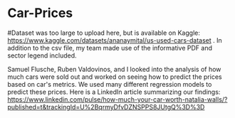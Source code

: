 # Car-Prices
#Dataset was too large to upload here, but is available on Kaggle: https://www.kaggle.com/datasets/ananaymital/us-used-cars-dataset . In addition to the csv file, my team made use of the informative PDF and sector legend included.

Samuel Flusche, Ruben Valdovinos, and I looked into the analysis of how much cars were sold out and worked on seeing how to predict the prices based on car's metrics. We used many different regression models to predict these prices. Here is a LinkedIn article summarizing our findings: https://www.linkedin.com/pulse/how-much-your-car-worth-natalia-walls/?published=t&trackingId=U%2BqrmyDfvDZNSPPS8JUtgQ%3D%3D
